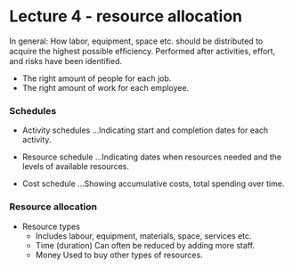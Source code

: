 # Lecture 4 - resource allocation

In general:
How labor, equipment, space etc. should be distributed to acquire the highest possible efﬁciency.
Performed after activities, effort, and risks have been identified.

* The right amount of people for each job.
* The right amount of work for each employee.


### Schedules
 * Activity schedules
 ...Indicating start and completion dates for each activity.

 * Resource schedule
 ...Indicating dates when resources needed and the levels of available resources.

 * Cost schedule
 ...Showing accumulative costs, total spending over time.
 
### Resource allocation
* Resource types
  * Includes labour, equipment, materials, space, services etc.
  * Time (duration)
    Can often be reduced by adding more staff.
  * Money
    Used to buy other types of resources.


